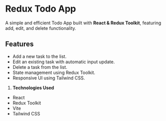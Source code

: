 # Redux Todo App

A simple and efficient Todo App built with **React & Redux Toolkit**, featuring add, edit, and delete functionality.

## Features

- Add a new task to the list.
- Edit an existing task with automatic input update.
- Delete a task from the list.
- State management using Redux Toolkit.
- Responsive UI using Tailwind CSS.

1. **Technologies Used**

- React
- Redux Toolkit
- Vite
- Tailwind CSS